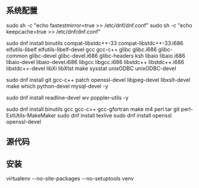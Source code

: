 ## 系统配置

 sudo sh -c "echo fastestmirror=true >> /etc/dnf/dnf.conf"
 sudo sh -c "echo keepcache=true >> /etc/dnf/dnf.conf"


sudo dnf install binutils compat-libstdc++-33 compat-libstdc++-33.i686 elfutils-libelf elfutils-libelf-devel gcc gcc-c++ glibc glibc.i686 glibc-common glibc-devel glibc-devel.i686 glibc-headers ksh libaio libaio.i686 libaio-devel libaio-devel.i686 libgcc libgcc.i686 libstdc++ libstdc++.i686 libstdc++-devel libXi libXtst make sysstat unixODBC unixODBC-devel

sudo dnf install git gcc-c++ patch openssl-devel libjpeg-devel libxslt-devel make which python-devel mysql-devel -y

sudo dnf install readline-devel wv poppler-utils -y

sudo dnf install binutils gcc gcc-c++ gcc-gfortran make m4 perl tar git perl-ExtUtils-MakeMaker
sudo dnf install texlive
sudo dnf install openssl openssl-devel

## 源代码


## 安装
virtualenv --no-site-packages --no-setuptools venv

